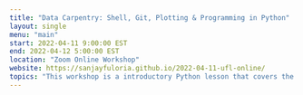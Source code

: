 ```yaml
---
title: "Data Carpentry: Shell, Git, Plotting & Programming in Python"
layout: single
menu: "main"
start: 2022-04-11 9:00:00 EST
end: 2022-04-12 5:00:00 EST
location: "Zoom Online Workshop"
website: https://sanjayfuloria.github.io/2022-04-11-ufl-online/
topics: "This workshop is a introductory Python lesson that covers the fundamental data skills needed to conduct research. Its target audience is researchers who have little to no prior computational experience. It covers tabular and other core data structures, conditionals and loops, writing functions, and building plots. The lesson also introduces JupyterLab, Bash shell scripting, and version control with Git." 
---
```

